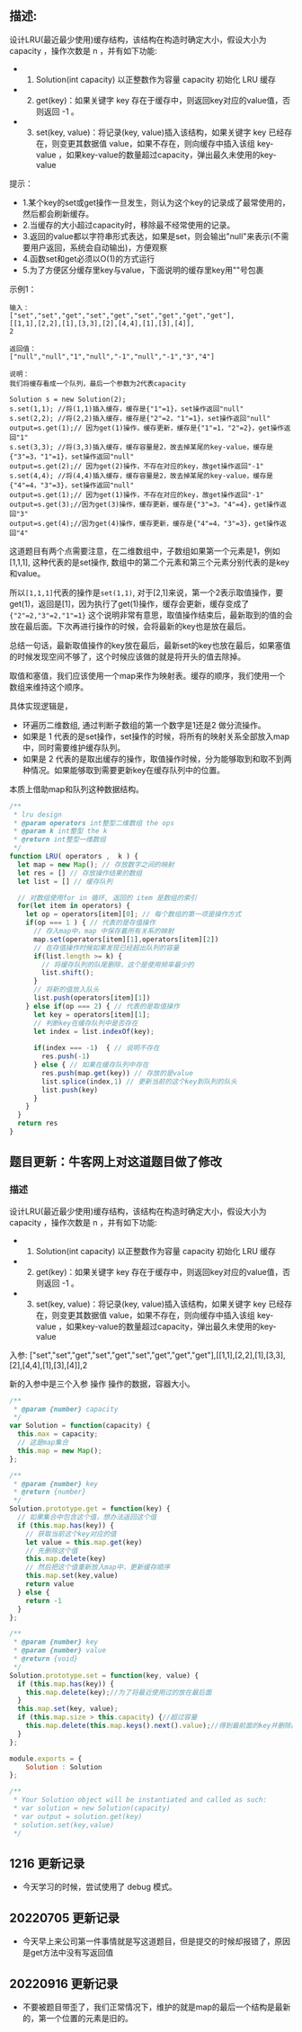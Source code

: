 ## 描述: 

设计LRU(最近最少使用)缓存结构，该结构在构造时确定大小，假设大小为 capacity ，操作次数是 n ，并有如下功能:
- 1. Solution(int capacity) 以正整数作为容量 capacity 初始化 LRU 缓存
- 2. get(key)：如果关键字 key 存在于缓存中，则返回key对应的value值，否则返回 -1 。
- 3. set(key, value)：将记录(key, value)插入该结构，如果关键字 key 已经存在，则变更其数据值 value，如果不存在，则向缓存中插入该组 key-value ，如果key-value的数量超过capacity，弹出最久未使用的key-value

提示：
- 1.某个key的set或get操作一旦发生，则认为这个key的记录成了最常使用的，然后都会刷新缓存。
- 2.当缓存的大小超过capacity时，移除最不经常使用的记录。
- 3.返回的value都以字符串形式表达，如果是set，则会输出"null"来表示(不需要用户返回，系统会自动输出)，方便观察
- 4.函数set和get必须以O(1)的方式运行
- 5.为了方便区分缓存里key与value，下面说明的缓存里key用""号包裹

示例1：

```
输入：
["set","set","get","set","get","set","get","get","get"],
[[1,1],[2,2],[1],[3,3],[2],[4,4],[1],[3],[4]],
2

返回值：
["null","null","1","null","-1","null","-1","3","4"]

说明：
我们将缓存看成一个队列，最后一个参数为2代表capacity

Solution s = new Solution(2);
s.set(1,1); //将(1,1)插入缓存，缓存是{"1"=1}，set操作返回"null"
s.set(2,2); //将(2,2)插入缓存，缓存是{"2"=2，"1"=1}，set操作返回"null"
output=s.get(1);// 因为get(1)操作，缓存更新，缓存是{"1"=1，"2"=2}，get操作返回"1"
s.set(3,3); //将(3,3)插入缓存，缓存容量是2，故去掉某尾的key-value，缓存是{"3"=3，"1"=1}，set操作返回"null" 
output=s.get(2);// 因为get(2)操作，不存在对应的key，故get操作返回"-1"
s.set(4,4); //将(4,4)插入缓存，缓存容量是2，故去掉某尾的key-value，缓存是{"4"=4，"3"=3}，set操作返回"null" 
output=s.get(1);// 因为get(1)操作，不存在对应的key，故get操作返回"-1"
output=s.get(3);//因为get(3)操作，缓存更新，缓存是{"3"=3，"4"=4}，get操作返回"3"
output=s.get(4);//因为get(4)操作，缓存更新，缓存是{"4"=4，"3"=3}，get操作返回"4"
```

这道题目有两个点需要注意，在二维数组中，子数组如果第一个元素是1，例如 [1,1,1], 这种代表的是set操作, 数组中的第二个元素和第三个元素分别代表的是key和value。 

所以`[1,1,1]`代表的操作是`set(1,1)`, 对于[2,1]来说，第一个2表示取值操作，要get(1)，返回是[1]，因为执行了get(1)操作，缓存会更新，缓存变成了 `{"2"=2,"3"=2,"1"=1}` 这个说明非常有意思，取值操作结束后，最新取到的值的会放在最后面。下次再进行操作的时候，会将最新的key也是放在最后。

总结一句话，最新取值操作的key放在最后，最新set的key也放在最后，如果塞值的时候发现空间不够了，这个时候应该做的就是将开头的值去除掉。

取值和塞值，我们应该使用一个map来作为映射表。缓存的顺序，我们使用一个数组来维持这个顺序。

具体实现逻辑是，
- 环遍历二维数组, 通过判断子数组的第一个数字是1还是2 做分流操作。
- 如果是 1 代表的是set操作，set操作的时候，将所有的映射关系全部放入map中，同时需要维护缓存队列。
- 如果是 2 代表的是取出缓存的操作，取值操作时候，分为能够取到和取不到两种情况。如果能够取到需要更新key在缓存队列中的位置。

本质上借助map和队列这种数据结构。
```js
/**
 * lru design
 * @param operators int整型二维数组 the ops
 * @param k int整型 the k
 * @return int整型一维数组
 */
function LRU( operators ,  k ) {
  let map = new Map(); // 存放数字之间的映射
  let res = [] // 存放操作结果的数组
  let list = [] // 缓存队列

  // 对数组使用for in 循环, 返回的 item 是数组的索引
  for(let item in operators) {
    let op = operators[item][0]; // 每个数组的第一项是操作方式
    if(op === 1 ) { // 代表的是存值操作
      // 存入map中，map 中保存着所有关系的映射
      map.set(operators[item][1],operators[item][2])
      // 在存值操作时候如果发现已经超出队列的容量
      if(list.length >= k) {
        // 将缓存队列的队尾删除，这个是使用频率最少的
        list.shift();
      }
      // 将新的值放入队头
      list.push(operators[item][1])
    } else if(op === 2) { // 代表的是取值操作
      let key = operators[item][1];
      // 判断key在缓存队列中是否存在
      let index = list.indexOf(key); 
      
      if(index === -1)  { // 说明不存在
        res.push(-1)
      } else { // 如果在缓存队列中存在
        res.push(map.get(key)) // 存放的是value
        list.splice(index,1) // 更新当前的这个key到队列的队头
        list.push(key)
      }
    }
  }
  return res
}
```

## 题目更新：牛客网上对这道题目做了修改

### 描述
设计LRU(最近最少使用)缓存结构，该结构在构造时确定大小，假设大小为 capacity ，操作次数是 n ，并有如下功能:
- 1. Solution(int capacity) 以正整数作为容量 capacity 初始化 LRU 缓存
- 2. get(key)：如果关键字 key 存在于缓存中，则返回key对应的value值，否则返回 -1 。
- 3. set(key, value)：将记录(key, value)插入该结构，如果关键字 key 已经存在，则变更其数据值 value，如果不存在，则向缓存中插入该组 key-value ，如果key-value的数量超过capacity，弹出最久未使用的key-value

入参:
["set","set","get","set","get","set","get","get","get"],[[1,1],[2,2],[1],[3,3],[2],[4,4],[1],[3],[4]],2

新的入参中是三个入参 操作 操作的数据，容器大小。

```js
/**
 * @param {number} capacity
 */
var Solution = function(capacity) {
  this.max = capacity;
  // 这是map集合
  this.map = new Map();
};

/** 
 * @param {number} key
 * @return {number}
 */
Solution.prototype.get = function(key) {
  // 如果集合中包含这个值，想办法返回这个值
  if (this.map.has(key)) {
    // 获取当前这个key对应的值
    let value = this.map.get(key)
    // 先删除这个值
    this.map.delete(key)
    // 然后把这个值重新放入map中，更新缓存顺序
    this.map.set(key,value)
    return value
  } else {
    return -1
  }
};

/** 
 * @param {number} key 
 * @param {number} value
 * @return {void}
 */
Solution.prototype.set = function(key, value) {
  if (this.map.has(key)) {
    this.map.delete(key);//为了将最近使用过的放在最后面
  }
  this.map.set(key, value);
  if (this.map.size > this.capacity) {//超过容量
    this.map.delete(this.map.keys().next().value);//得到最前面的key并删除此键值对
  }
};

module.exports = {
    Solution : Solution
};

/**
 * Your Solution object will be instantiated and called as such:
 * var solution = new Solution(capacity)
 * var output = solution.get(key)
 * solution.set(key,value)
 */
```

## 1216 更新记录
- 今天学习的时候，尝试使用了 debug 模式。

## 20220705 更新记录
- 今天早上来公司第一件事情就是写这道题目，但是提交的时候却报错了，原因是get方法中没有写返回值

## 20220916 更新记录
- 不要被题目带歪了，我们正常情况下，维护的就是map的最后一个结构是最新的，第一个位置的元素是旧的。
